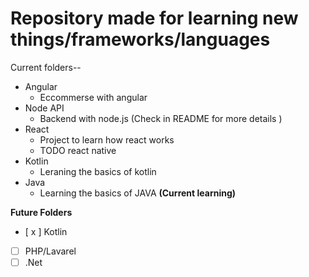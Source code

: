 # Repository made for learning new things/frameworks/languages

Current folders--

* Angular
    * Eccommerse with angular
* Node API
    * Backend with node.js (Check in README for more details )
* React
    * Project to learn how react works
    * TODO react native
* Kotlin
    * Leraning the basics of kotlin
* Java
    * Learning the basics of JAVA **(Current learning)**

**Future Folders**
- [ x ] Kotlin  
- [ ] PHP/Lavarel
- [ ] .Net
